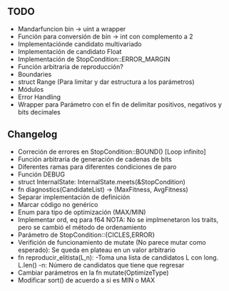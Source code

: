 ## TODO


* Mandarfuncion bin -> uint a wrapper
* Función para conversión de bin -> int con complemento a 2
* Implementaciónde candidato multivariado
* Implementación de candidato Float
* Implementación de StopCondition::ERROR_MARGIN
* Función arbitraria de reproducción?
* Boundaries
* struct Range (Para limitar y dar estructura a los parámetros)
* Módulos
* Error Handling
* Wrapper para Parámetro con el fin de delimitar positivos, negativos y bits
  decimales

## Changelog

* Correción de errores en StopCondition::BOUND() [Loop infinito]
* Función arbitraria de generación de cadenas de bits
* Diferentes ramas para diferentes condiciones de paro
* Función DEBUG
* struct InternalState: InternalState.meets(&StopCondition)
* fn diagnostics(CandidateList) -> (MaxFitness, AvgFitness)
* Separar implementación de definición
* Marcar código no genérico
* Enum para tipo de optimización (MAX/MIN)
* Implementar ord, eq para f64 
    NOTA: No se implmenetaron los traits, pero se cambió el método de
    ordenamiento
* Parámetro de StopCondition::{CICLES,ERROR}
* Verifición de funcionamiento de mutate (No parece mutar como esperado): Se queda
  en plateau en un valor arbitrario
* fn reproducir_elitista(L,n):
    -Toma una lista de candidatos L con long. L.len()
    -n: Número de candidatos que tiene que regresar
* Cambiar parámetros en la fn mutate(OptimizeType)
* Modificar sort() de acuerdo a si es MIN o MAX
